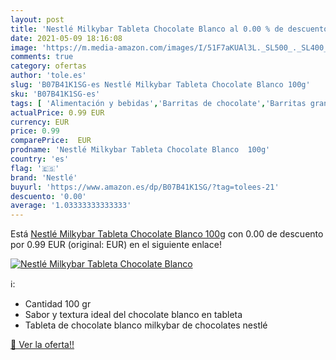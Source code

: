 ```yaml
---
layout: post
title: 'Nestlé Milkybar Tableta Chocolate Blanco al 0.00 % de descuento'
date: 2021-05-09 18:16:08
image: 'https://m.media-amazon.com/images/I/51F7aKUAl3L._SL500_._SL400_.jpg'
comments: true
category: ofertas
author: 'tole.es'
slug: 'B07B41K1SG-es Nestlé Milkybar Tableta Chocolate Blanco 100g'
sku: 'B07B41K1SG-es'
tags: [ 'Alimentación y bebidas','Barritas de chocolate','Barritas grandes de chocolate','Chocolates','Dulces, chocolates y chicles','chocolate','nestlé', ]
actualPrice: 0.99 EUR
currency: EUR
price: 0.99
comparePrice:  EUR
prodname: 'Nestlé Milkybar Tableta Chocolate Blanco  100g'
country: 'es'
flag: '🇪🇸'
brand: 'Nestlé'
buyurl: 'https://www.amazon.es/dp/B07B41K1SG/?tag=tolees-21'
descuento: '0.00'
average: '1.03333333333333'
---
```


Está [Nestlé Milkybar Tableta Chocolate Blanco  100g](https://www.amazon.es/dp/B07B41K1SG/?tag=tolees-21) con 0.00 de descuento por 0.99 EUR (original:  EUR) en el siguiente enlace!

[![Nestlé Milkybar Tableta Chocolate Blanco](https://m.media-amazon.com/images/I/51F7aKUAl3L._SL500_._SL400_.jpg)](https://www.amazon.es/dp/B07B41K1SG/?tag=tolees-21)

ℹ️:

- Cantidad 100 gr
- Sabor y textura ideal del chocolate blanco en tableta
- Tableta de chocolate blanco milkybar de chocolates nestlé

[🛒 Ver la oferta!!](https://www.amazon.es/dp/B07B41K1SG/?tag=tolees-21)
